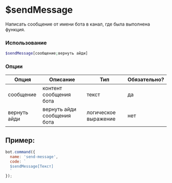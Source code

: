 # $sendMessage

Написать сообщение от имени бота в канал, где была выполнена функция.

### Использование
 
```php
$sendMessage[сообщение;вернуть айди]
```

### Опции


| Опция | Описание | Тип | Обязательно? |
|--------|-------------|------|----------|
| сообщение | контент сообщения бота | текст | да |
| вернуть айди | вернуть айди сообщения бота | логическое выражение | нет |


## Пример:

```javascript
bot.command({
  name: 'send-message',
  code: `
  $sendMessage[Текст]
  `
});
```
